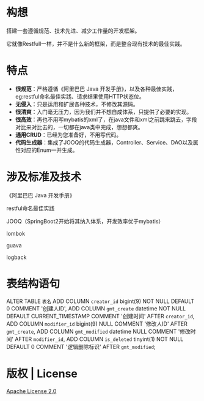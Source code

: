 # 构想 

搭建一套遵循规范、技术先进、减少工作量的开发框架。

它就像Restfull一样，并不是什么新的框架，而是整合现有技术的最佳实践。

# 特点 

- **很规范**：严格遵循《阿里巴巴 Java 开发手册》，以及各种最佳实践，eg:restful命名最佳实践、请求结果使用HTTP状态位。
- **无侵入**：只是运用和扩展各种技术，不修改其源码。
- **很清爽**：入门毫无压力，因为我们并不想自成体系，只提供了必要的实现。
- **很高效**：再也不用写mybatis的xml了，在java文件和xml之前跳来跳去，字段对比来对比去的，一切都在java类中完成，想想都爽。
- **通用CRUD**：已经为您准备好，不用写代码。
- **代码生成器**：集成了JOOQ的代码生成器，Controller、Service、DAO以及属性对应的Enum一并生成。

# 涉及标准及技术

《阿里巴巴 Java 开发手册》

restful命名最佳实践

JOOQ（SpringBoot2开始将其纳入体系，开发效率优于mybatis）

lombok

guava

logback

# 表结构语句

ALTER TABLE `表名`
ADD COLUMN `creator_id`  bigint(9) NOT NULL DEFAULT 0 COMMENT '创建人ID',
ADD COLUMN `gmt_create`  datetime NOT NULL DEFAULT CURRENT_TIMESTAMP COMMENT '创建时间' AFTER `creator_id`,
ADD COLUMN `modifier_id`  bigint(9) NULL COMMENT '修改人ID' AFTER `gmt_create`,
ADD COLUMN `gmt_modified`  datetime NULL COMMENT '修改时间' AFTER `modifier_id`,
ADD COLUMN `is_deleted`  tinyint(1) NOT NULL DEFAULT 0 COMMENT '逻辑删除标识' AFTER `gmt_modified`;

# 版权 | License

[Apache License 2.0](http://www.apache.org/licenses/LICENSE-2.0)
